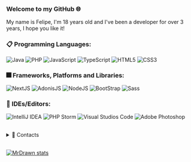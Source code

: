 ### Welcome to my GitHub 🌐

My name is Felipe, I'm 18 years old and I've been a developer for over 3 years, I hope you like it!

### 📋 Programming Languages:
   ![Java](https://img.shields.io/badge/Java-000000?style=for-the-badge&logo=java&logoColor=white)
   ![PHP](https://img.shields.io/badge/PHP-000000?style=for-the-badge&logo=PHP&logoColor=white)
   ![JavaScript](https://img.shields.io/badge/JavaScript-000000?style=for-the-badge&logo=javascript&logoColor=white)
   ![TypeScript](https://img.shields.io/badge/TypeScript-000000?style=for-the-badge&logo=typescript&logoColor=white)
   ![HTML5](https://img.shields.io/badge/HTML-000000?style=for-the-badge&logo=html5&logoColor=white)
   ![CSS3](https://img.shields.io/badge/CSS3-000000?style=for-the-badge&logo=CSS%20Wizardry&logoColor=white)
   
 ### 🎆 Frameworks, Platforms and Libraries:
   ![NextJS](https://img.shields.io/badge/NextJS-000000?style=for-the-badge&logo=next.js&logoColor=orange)
   ![AdonisJS](https://img.shields.io/badge/AdonisJS-000000?style=for-the-badge&logo=adonisjs&logoColor=orange)
   ![NodeJS](https://img.shields.io/badge/NodeJS-000000?style=for-the-badge&logo=node.js&logoColor=orange)
   ![BootStrap](https://img.shields.io/badge/BootStrap-000000?style=for-the-badge&logo=bootstrap&logoColor=orange)
   ![Sass](https://img.shields.io/badge/Sass-000000?style=for-the-badge&logo=sass&logoColor=orange)

### 📄 IDEs/Editors:

  ![IntelliJ IDEA](https://img.shields.io/badge/IntelliJ-000000?style=for-the-badge&logo=intellij-idea&logoColor=white)
  ![PHP Storm](https://img.shields.io/badge/PHP%20Storm-000000?style=for-the-badge&logo=phpstorm&logoColor=white)
  ![Visual Studios Code](https://img.shields.io/badge/Visual%20Studio%20Code-000000?style=for-the-badge&logo=visual%20studio%20code&logoColor=blue)
  ![Adobe Photoshop](https://img.shields.io/badge/Adobe%20Photoshop-000000?style=for-the-badge&logo=adobe%20photoshop&logoColor=blue)

<br/>
<details>
  <summary>💬 Contacts</summary>
   </br> <img align="left" alt="Discord" target="blank" width="20px" src="https://raw.githubusercontent.com/anuraghazra/anuraghazra/master/assets/discord-round.svg"
   <string>MrDrawn#8905</string>
</details> 

<br/>

[![MrDrawn stats](https://github-readme-stats.vercel.app/api?username=MrDrawn&layout=compact&theme=tokyonight&hide_title=true&show_icons=true&count_private=true)](https://github.com/MrDrawn/)
